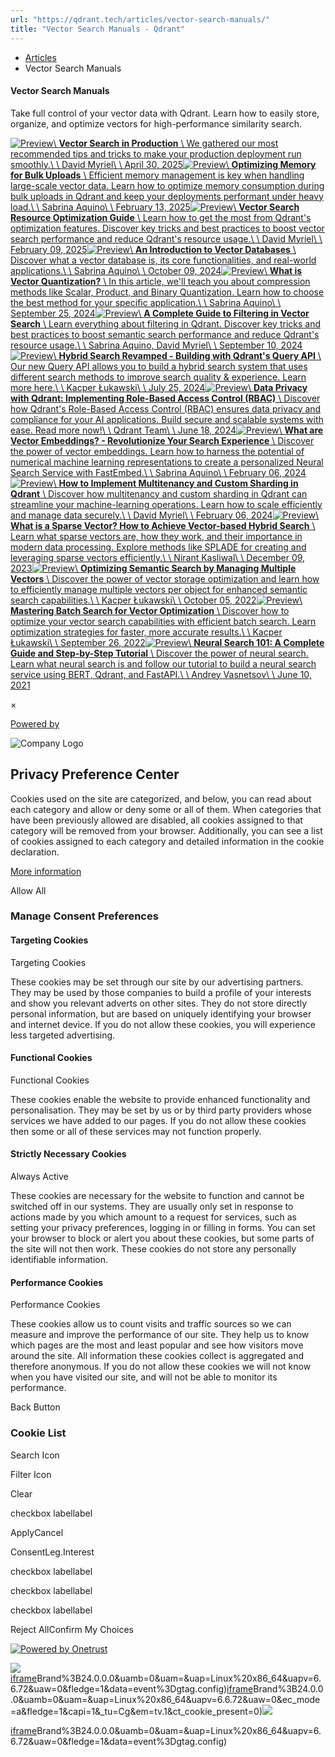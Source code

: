 ```yaml
---
url: "https://qdrant.tech/articles/vector-search-manuals/"
title: "Vector Search Manuals - Qdrant"
---
```


- [Articles](https://qdrant.tech/articles/)
- Vector Search Manuals

#### Vector Search Manuals

Take full control of your vector data with Qdrant. Learn how to easily store, organize, and optimize vectors for high-performance similarity search.

[![Preview](https://qdrant.tech/articles_data/vector-search-production/preview/preview.jpg)\\
**Vector Search in Production** \\
We gathered our most recommended tips and tricks to make your production deployment run smoothly.\\
\\
David Myriel\\
\\
April 30, 2025](https://qdrant.tech/articles/vector-search-production/)[![Preview](https://qdrant.tech/articles_data/indexing-optimization/preview/preview.jpg)\\
**Optimizing Memory for Bulk Uploads** \\
Efficient memory management is key when handling large-scale vector data. Learn how to optimize memory consumption during bulk uploads in Qdrant and keep your deployments performant under heavy load.\\
\\
Sabrina Aquino\\
\\
February 13, 2025](https://qdrant.tech/articles/indexing-optimization/)[![Preview](https://qdrant.tech/articles_data/vector-search-resource-optimization/preview/preview.jpg)\\
**Vector Search Resource Optimization Guide** \\
Learn how to get the most from Qdrant's optimization features. Discover key tricks and best practices to boost vector search performance and reduce Qdrant's resource usage.\\
\\
David Myriel\\
\\
February 09, 2025](https://qdrant.tech/articles/vector-search-resource-optimization/)[![Preview](https://qdrant.tech/articles_data/what-is-a-vector-database/preview/preview.jpg)\\
**An Introduction to Vector Databases** \\
Discover what a vector database is, its core functionalities, and real-world applications.\\
\\
Sabrina Aquino\\
\\
October 09, 2024](https://qdrant.tech/articles/what-is-a-vector-database/)[![Preview](https://qdrant.tech/articles_data/what-is-vector-quantization/preview/preview.jpg)\\
**What is Vector Quantization?** \\
In this article, we'll teach you about compression methods like Scalar, Product, and Binary Quantization. Learn how to choose the best method for your specific application.\\
\\
Sabrina Aquino\\
\\
September 25, 2024](https://qdrant.tech/articles/what-is-vector-quantization/)[![Preview](https://qdrant.tech/articles_data/vector-search-filtering/preview/preview.jpg)\\
**A Complete Guide to Filtering in Vector Search** \\
Learn everything about filtering in Qdrant. Discover key tricks and best practices to boost semantic search performance and reduce Qdrant's resource usage.\\
\\
Sabrina Aquino, David Myriel\\
\\
September 10, 2024](https://qdrant.tech/articles/vector-search-filtering/)[![Preview](https://qdrant.tech/articles_data/hybrid-search/preview/preview.jpg)\\
**Hybrid Search Revamped - Building with Qdrant's Query API** \\
Our new Query API allows you to build a hybrid search system that uses different search methods to improve search quality & experience. Learn more here.\\
\\
Kacper Łukawski\\
\\
July 25, 2024](https://qdrant.tech/articles/hybrid-search/)[![Preview](https://qdrant.tech/articles_data/data-privacy/preview/preview.jpg)\\
**Data Privacy with Qdrant: Implementing Role-Based Access Control (RBAC)** \\
Discover how Qdrant's Role-Based Access Control (RBAC) ensures data privacy and compliance for your AI applications. Build secure and scalable systems with ease. Read more now!\\
\\
Qdrant Team\\
\\
June 18, 2024](https://qdrant.tech/articles/data-privacy/)[![Preview](https://qdrant.tech/articles_data/what-are-embeddings/preview/preview.jpg)\\
**What are Vector Embeddings? - Revolutionize Your Search Experience** \\
Discover the power of vector embeddings. Learn how to harness the potential of numerical machine learning representations to create a personalized Neural Search Service with FastEmbed.\\
\\
Sabrina Aquino\\
\\
February 06, 2024](https://qdrant.tech/articles/what-are-embeddings/)[![Preview](https://qdrant.tech/articles_data/multitenancy/preview/preview.jpg)\\
**How to Implement Multitenancy and Custom Sharding in Qdrant** \\
Discover how multitenancy and custom sharding in Qdrant can streamline your machine-learning operations. Learn how to scale efficiently and manage data securely.\\
\\
David Myriel\\
\\
February 06, 2024](https://qdrant.tech/articles/multitenancy/)[![Preview](https://qdrant.tech/articles_data/sparse-vectors/preview/preview.jpg)\\
**What is a Sparse Vector? How to Achieve Vector-based Hybrid Search** \\
Learn what sparse vectors are, how they work, and their importance in modern data processing. Explore methods like SPLADE for creating and leveraging sparse vectors efficiently.\\
\\
Nirant Kasliwal\\
\\
December 09, 2023](https://qdrant.tech/articles/sparse-vectors/)[![Preview](https://qdrant.tech/articles_data/storing-multiple-vectors-per-object-in-qdrant/preview/preview.jpg)\\
**Optimizing Semantic Search by Managing Multiple Vectors** \\
Discover the power of vector storage optimization and learn how to efficiently manage multiple vectors per object for enhanced semantic search capabilities.\\
\\
Kacper Łukawski\\
\\
October 05, 2022](https://qdrant.tech/articles/storing-multiple-vectors-per-object-in-qdrant/)[![Preview](https://qdrant.tech/articles_data/batch-vector-search-with-qdrant/preview/preview.jpg)\\
**Mastering Batch Search for Vector Optimization** \\
Discover how to optimize your vector search capabilities with efficient batch search. Learn optimization strategies for faster, more accurate results.\\
\\
Kacper Łukawski\\
\\
September 26, 2022](https://qdrant.tech/articles/batch-vector-search-with-qdrant/)[![Preview](https://qdrant.tech/articles_data/neural-search-tutorial/preview/preview.jpg)\\
**Neural Search 101: A Complete Guide and Step-by-Step Tutorial** \\
Discover the power of neural search. Learn what neural search is and follow our tutorial to build a neural search service using BERT, Qdrant, and FastAPI.\\
\\
Andrey Vasnetsov\\
\\
June 10, 2021](https://qdrant.tech/articles/neural-search-tutorial/)

×

[Powered by](https://qdrant.tech/)

![Company Logo](https://cdn.cookielaw.org/logos/static/ot_company_logo.png)

## Privacy Preference Center

Cookies used on the site are categorized, and below, you can read about each category and allow or deny some or all of them. When categories that have been previously allowed are disabled, all cookies assigned to that category will be removed from your browser.
Additionally, you can see a list of cookies assigned to each category and detailed information in the cookie declaration.


[More information](https://qdrant.tech/legal/privacy-policy/#cookies-and-web-beacons)

Allow All

### Manage Consent Preferences

#### Targeting Cookies

Targeting Cookies

These cookies may be set through our site by our advertising partners. They may be used by those companies to build a profile of your interests and show you relevant adverts on other sites. They do not store directly personal information, but are based on uniquely identifying your browser and internet device. If you do not allow these cookies, you will experience less targeted advertising.

#### Functional Cookies

Functional Cookies

These cookies enable the website to provide enhanced functionality and personalisation. They may be set by us or by third party providers whose services we have added to our pages. If you do not allow these cookies then some or all of these services may not function properly.

#### Strictly Necessary Cookies

Always Active

These cookies are necessary for the website to function and cannot be switched off in our systems. They are usually only set in response to actions made by you which amount to a request for services, such as setting your privacy preferences, logging in or filling in forms. You can set your browser to block or alert you about these cookies, but some parts of the site will not then work. These cookies do not store any personally identifiable information.

#### Performance Cookies

Performance Cookies

These cookies allow us to count visits and traffic sources so we can measure and improve the performance of our site. They help us to know which pages are the most and least popular and see how visitors move around the site. All information these cookies collect is aggregated and therefore anonymous. If you do not allow these cookies we will not know when you have visited our site, and will not be able to monitor its performance.

Back Button

### Cookie List

Search Icon

Filter Icon

Clear

checkbox labellabel

ApplyCancel

ConsentLeg.Interest

checkbox labellabel

checkbox labellabel

checkbox labellabel

Reject AllConfirm My Choices

[![Powered by Onetrust](https://cdn.cookielaw.org/logos/static/powered_by_logo.svg)](https://www.onetrust.com/products/cookie-consent/)

![](https://t.co/1/i/adsct?bci=4&dv=America%2FAdak%26en-US%2Cen%26Google%20Inc.%26Linux%20x86_64%26255%261280%261024%264%2624%261280%261024%260%26na&eci=3&event=%7B%7D&event_id=3ede2f2f-78ab-4b80-8cab-f601aa319504&integration=advertiser&p_id=Twitter&p_user_id=0&pl_id=7c0ad31a-f1e0-40cf-9153-3e50eb5530f8&tw_document_href=https%3A%2F%2Fqdrant.tech%2Farticles%2Fvector-search-manuals%2F&tw_iframe_status=0&txn_id=o81g6&type=javascript&version=2.3.33)[iframe](https://td.doubleclick.net/td/rul/10862264272?random=1748573907750&cv=11&fst=1748573907750&fmt=3&bg=ffffff&guid=ON&async=1&gtm=45be55s2v9117590405z8898302740za200zb898302740&gcd=13l3l3l3l1l1&dma=0&tag_exp=101509157~102015666~103116026~103130498~103130500~103200004~103233427~103252644~103252646~103351866~103351868~104481633~104481635~104559073~104559075&ptag_exp=101509157~103116026~103130498~103130500~103200004~103233427~103252644~103252646~103351869~103351871~104481633~104481635~104559073~104559075&u_w=1280&u_h=1024&url=https%3A%2F%2Fqdrant.tech%2Farticles%2Fvector-search-manuals%2F&_ng=1&hn=www.googleadservices.com&frm=0&tiba=Vector%20Search%20Manuals%20-%20Qdrant&npa=0&pscdl=noapi&auid=2044912397.1748573907&uaa=x86&uab=64&uafvl=Google%2520Chrome%3B137.0.7151.55%7CChromium%3B137.0.7151.55%7CNot%252FA)Brand%3B24.0.0.0&uamb=0&uam=&uap=Linux%20x86_64&uapv=6.6.72&uaw=0&fledge=1&data=event%3Dgtag.config)[iframe](https://td.doubleclick.net/td/rul/10862264272?random=1748573907719&cv=11&fst=1748573907719&fmt=3&bg=ffffff&guid=ON&async=1&gcl_ctr=1&gtm=45be55s2v9117590405z8898302740za200zb898302740&gcd=13l3l3l3l1l1&dma=0&tag_exp=101509157~102015666~103116026~103130498~103130500~103200004~103233427~103252644~103252646~103351866~103351868~104481633~104481635~104559073~104559075&ptag_exp=101509157~103116026~103130498~103130500~103200004~103233427~103252644~103252646~103351869~103351871~104481633~104481635~104559073~104559075&u_w=1280&u_h=1024&url=https%3A%2F%2Fqdrant.tech%2Farticles%2Fvector-search-manuals%2F&_ng=1&label=_FJrCMev-7EDEND_w7so&hn=www.googleadservices.com&frm=0&tiba=Vector%20Search%20Manuals%20-%20Qdrant&value=0&bttype=purchase&npa=0&pscdl=noapi&auid=2044912397.1748573907&uaa=x86&uab=64&uafvl=Google%2520Chrome%3B137.0.7151.55%7CChromium%3B137.0.7151.55%7CNot%252FA)Brand%3B24.0.0.0&uamb=0&uam=&uap=Linux%20x86_64&uapv=6.6.72&uaw=0&ec_mode=a&fledge=1&capi=1&_tu=Cg&em=tv.1&ct_cookie_present=0)![](https://analytics.twitter.com/1/i/adsct?bci=4&dv=America%2FAdak%26en-US%2Cen%26Google%20Inc.%26Linux%20x86_64%26255%261280%261024%264%2624%261280%261024%260%26na&eci=3&event=%7B%7D&event_id=3ede2f2f-78ab-4b80-8cab-f601aa319504&integration=advertiser&p_id=Twitter&p_user_id=0&pl_id=7c0ad31a-f1e0-40cf-9153-3e50eb5530f8&tw_document_href=https%3A%2F%2Fqdrant.tech%2Farticles%2Fvector-search-manuals%2F&tw_iframe_status=0&txn_id=o81g6&type=javascript&version=2.3.33)

[iframe](https://td.doubleclick.net/td/rul/10862264272?random=1748573908561&cv=11&fst=1748573908561&fmt=3&bg=ffffff&guid=ON&async=1&gtm=45be55s2v9117590405za200zb898302740&gcd=13l3l3l3l1l1&dma=0&tag_exp=101509157~102015666~103116026~103130498~103130500~103200004~103233427~103252644~103252646~103351866~103351868~104481633~104481635~104559073~104559075&ptag_exp=101509157~103116026~103130498~103130500~103200004~103233427~103252644~103252646~103351869~103351871~104481633~104481635~104559073~104559075&u_w=1280&u_h=1024&url=https%3A%2F%2Fqdrant.tech%2Farticles%2Fvector-search-manuals%2F&_ng=1&hn=www.googleadservices.com&frm=0&tiba=Vector%20Search%20Manuals%20-%20Qdrant&did=dZTQ1Zm&gdid=dZTQ1Zm&npa=0&pscdl=noapi&auid=2044912397.1748573907&uaa=x86&uab=64&uafvl=Google%2520Chrome%3B137.0.7151.55%7CChromium%3B137.0.7151.55%7CNot%252FA)Brand%3B24.0.0.0&uamb=0&uam=&uap=Linux%20x86_64&uapv=6.6.72&uaw=0&fledge=1&data=event%3Dgtag.config)